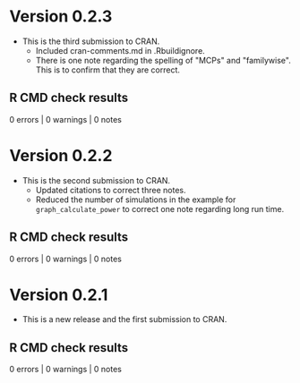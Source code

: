 # Version 0.2.3

- This is the third submission to CRAN.
  + Included cran-comments.md in .Rbuildignore.
  + There is one note regarding the spelling of "MCPs" and "familywise". This is
    to confirm that they are correct.

## R CMD check results

0 errors | 0 warnings | 0 notes

# Version 0.2.2

- This is the second submission to CRAN.
  + Updated citations to correct three notes.
  + Reduced the number of simulations in the example for `graph_calculate_power`
    to correct one note regarding long run time.

## R CMD check results

0 errors | 0 warnings | 0 notes

# Version 0.2.1

- This is a new release and the first submission to CRAN.

## R CMD check results

0 errors | 0 warnings | 0 notes

